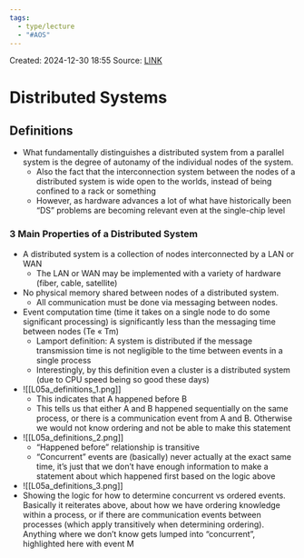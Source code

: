 ```yaml
---
tags:
  - type/lecture
  - "#AOS"
---
```

Created: 2024-12-30 18:55
Source: [LINK](https://andrewrepp.com/aos_lec_L05)

# Distributed Systems

## Definitions

- What fundamentally distinguishes a distributed system from a parallel system is the degree of autonamy of the individual nodes of the system.
    - Also the fact that the interconnection system between the nodes of a distributed system is wide open to the worlds, instead of being confined to a rack or something
    - However, as hardware advances a lot of what have historically been “DS” problems are becoming relevant even at the single-chip level

### 3 Main Properties of a Distributed System

- A distributed system is a collection of nodes interconnected by a LAN or WAN
    - The LAN or WAN may be implemented with a variety of hardware (fiber, cable, satellite)
- No physical memory shared between nodes of a distributed system.
    - All communication must be done via messaging between nodes.
- Event computation time (time it takes on a single node to do some significant processing) is significantly less than the messaging time between nodes (Te « Tm)
    - Lamport definition: A system is distributed if the message transmission time is not negligible to the time between events in a single process
    - Interestingly, by this definition even a cluster is a distributed system (due to CPU speed being so good these days)
- ![[L05a_definitions_1.png]]
	- This indicates that A happened before B
	- This tells us that either A and B happened sequentially on the same process, or there is a communication event from A and B. Otherwise we would not know ordering and not be able to make this statement
- ![[L05a_definitions_2.png]]
	- “Happened before” relationship is transitive
	- “Concurrent” events are (basically) never actually at the exact same time, it’s just that we don’t have enough information to make a statement about which happened first based on the logic above
- ![[L05a_definitions_3.png]]
- Showing the logic for how to determine concurrent vs ordered events. Basically it reiterates above, about how we have ordering knowledge within a process, or if there are communication events between processes (which apply transitively when determining ordering). Anything where we don’t know gets lumped into “concurrent”, highlighted here with event M